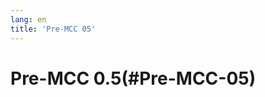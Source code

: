 ```yaml
---
lang: en
title: 'Pre-MCC 05'
---
```




Pre-MCC 0.5(#Pre-MCC-05)
=========================================
